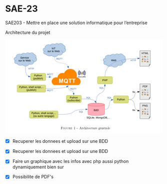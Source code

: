 # SAE-23
SAE203 - Mettre en place une solution informatique pour l’entreprise

Architecture du projet

![image](images/architecture.png)

- [x] Recuperer les donnees et upload sur une BDD
  
- [x] Recuperer les donnees et upload sur une BDD
  
- [x] Faire un graphique avec les infos avec php aussi python dynamiquement bien sur
  
- [x] Possibilite de PDF's